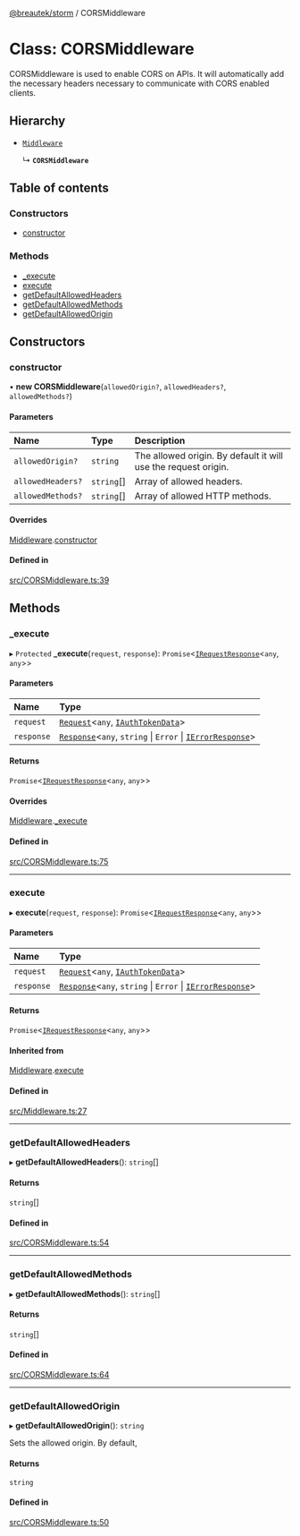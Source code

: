 [@breautek/storm](../README.md) / CORSMiddleware

# Class: CORSMiddleware

CORSMiddleware is used to enable CORS on APIs. 
It will automatically add the necessary headers necessary to
communicate with CORS enabled clients.

## Hierarchy

- [`Middleware`](Middleware.md)

  ↳ **`CORSMiddleware`**

## Table of contents

### Constructors

- [constructor](CORSMiddleware.md#constructor)

### Methods

- [\_execute](CORSMiddleware.md#_execute)
- [execute](CORSMiddleware.md#execute)
- [getDefaultAllowedHeaders](CORSMiddleware.md#getdefaultallowedheaders)
- [getDefaultAllowedMethods](CORSMiddleware.md#getdefaultallowedmethods)
- [getDefaultAllowedOrigin](CORSMiddleware.md#getdefaultallowedorigin)

## Constructors

### constructor

• **new CORSMiddleware**(`allowedOrigin?`, `allowedHeaders?`, `allowedMethods?`)

#### Parameters

| Name | Type | Description |
| :------ | :------ | :------ |
| `allowedOrigin?` | `string` | The allowed origin. By default it will use the request origin. |
| `allowedHeaders?` | `string`[] | Array of allowed headers. |
| `allowedMethods?` | `string`[] | Array of allowed HTTP methods. |

#### Overrides

[Middleware](Middleware.md).[constructor](Middleware.md#constructor)

#### Defined in

[src/CORSMiddleware.ts:39](https://github.com/breautek/storm/blob/3748147/src/CORSMiddleware.ts#L39)

## Methods

### \_execute

▸ `Protected` **_execute**(`request`, `response`): `Promise`<[`IRequestResponse`](../interfaces/IRequestResponse.md)<`any`, `any`\>\>

#### Parameters

| Name | Type |
| :------ | :------ |
| `request` | [`Request`](Request.md)<`any`, [`IAuthTokenData`](../interfaces/IAuthTokenData.md)\> |
| `response` | [`Response`](Response.md)<`any`, `string` \| `Error` \| [`IErrorResponse`](../interfaces/IErrorResponse.md)\> |

#### Returns

`Promise`<[`IRequestResponse`](../interfaces/IRequestResponse.md)<`any`, `any`\>\>

#### Overrides

[Middleware](Middleware.md).[_execute](Middleware.md#_execute)

#### Defined in

[src/CORSMiddleware.ts:75](https://github.com/breautek/storm/blob/3748147/src/CORSMiddleware.ts#L75)

___

### execute

▸ **execute**(`request`, `response`): `Promise`<[`IRequestResponse`](../interfaces/IRequestResponse.md)<`any`, `any`\>\>

#### Parameters

| Name | Type |
| :------ | :------ |
| `request` | [`Request`](Request.md)<`any`, [`IAuthTokenData`](../interfaces/IAuthTokenData.md)\> |
| `response` | [`Response`](Response.md)<`any`, `string` \| `Error` \| [`IErrorResponse`](../interfaces/IErrorResponse.md)\> |

#### Returns

`Promise`<[`IRequestResponse`](../interfaces/IRequestResponse.md)<`any`, `any`\>\>

#### Inherited from

[Middleware](Middleware.md).[execute](Middleware.md#execute)

#### Defined in

[src/Middleware.ts:27](https://github.com/breautek/storm/blob/3748147/src/Middleware.ts#L27)

___

### getDefaultAllowedHeaders

▸ **getDefaultAllowedHeaders**(): `string`[]

#### Returns

`string`[]

#### Defined in

[src/CORSMiddleware.ts:54](https://github.com/breautek/storm/blob/3748147/src/CORSMiddleware.ts#L54)

___

### getDefaultAllowedMethods

▸ **getDefaultAllowedMethods**(): `string`[]

#### Returns

`string`[]

#### Defined in

[src/CORSMiddleware.ts:64](https://github.com/breautek/storm/blob/3748147/src/CORSMiddleware.ts#L64)

___

### getDefaultAllowedOrigin

▸ **getDefaultAllowedOrigin**(): `string`

Sets the allowed origin. By default,

#### Returns

`string`

#### Defined in

[src/CORSMiddleware.ts:50](https://github.com/breautek/storm/blob/3748147/src/CORSMiddleware.ts#L50)
